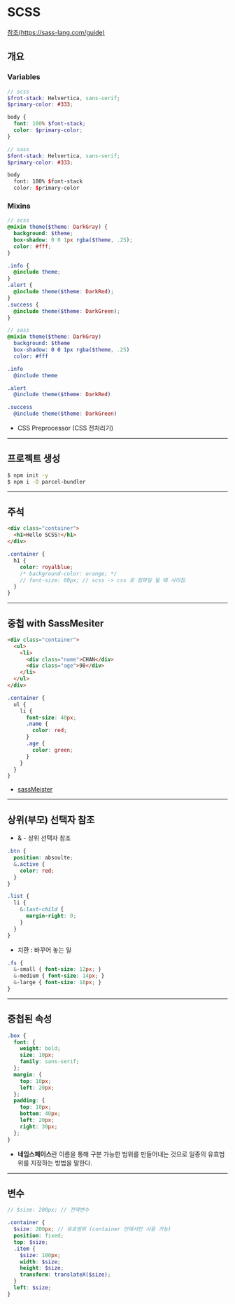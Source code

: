 # SCSS
[참조(https://sass-lang.com/guide)](https://sass-lang.com/guide)

## 개요
### Variables
```scss
// scss
$frot-stack: Helvertica, sans-serif;
$primary-color: #333;

body {
  font: 100% $font-stack;
  color: $primary-color;
}

// sass
$font-stack: Helvertica, sans-serif;
$primary-color: #333;

body
  font: 100% $font-stack
  color: $primary-color
```
### Mixins
```scss
// scss
@mixin theme($theme: DarkGray) {
  background: $theme;
  box-shadow: 0 0 1px rgba($theme, .25);
  color: #fff;
}

.info {
  @include theme;
}
.alert {
  @include theme($theme: DarkRed);
}
.success {
  @include theme($theme: DarkGreen);
}

// sass
@mixin theme($theme: DarkGray)
  background: $theme
  box-shadow: 0 0 1px rgba($theme, .25)
  color: #fff

.info
  @include theme

.alert
  @include theme($theme: DarkRed)

.success
  @include theme($theme: DarkGreen)
```
- CSS Preprocessor (CSS 전처리기)

----
## 프로젝트 생성
```bash
$ npm init -y
$ npm i -D parcel-bundler
```

----
## 주석
```html
<div class="container">
  <h1>Hello SCSS!</h1>
</div>
```
```scss
.container {
  h1 {
    color: royalblue;
    /* background-color: orange; */
    // font-size: 60px; // scss -> css 로 컴파일 될 때 사라짐
  }
}
```

----
## 중첩 with SassMesiter
```html
<div class="container">
  <ul>
    <li>
      <div class="name">CHAN</div>
      <div class="age">98</div>
    </li>
  </ul>
</div>
```
```scss
.container {
  ul {
    li {
      font-size: 40px;
      .name {
        color: red;
      }
      .age {
        color: green;
      }
    }
  }
}
```
- [sassMeister](https://www.sassmeister.com/)

----
## 상위(부모) 선택자 참조
- & - 상위 선택자 참조
```scss
.btn {
  position: absoulte;
  &.active {
    color: red;
  }
}

.list {
  li {
    &:last-child {
      margin-right: 0;
    }
  }
}
```
- 치환 : 바꾸어 놓는 일
```scss
.fs {
  &-small { font-size: 12px; }
  &-medium { font-size: 14px; }
  &-large { font-size: 16px; }
}
```

----
## 중첩된 속성
```scss
.box {
  font: {
    weight: bold;
    size: 10px;
    family: sans-serif;
  };
  margin: {
    top: 10px;
    left: 20px;
  };
  padding: {
    top: 10px;
    bottom: 40px;
    left: 20px;
    right: 30px;
  };
}
```
- **네임스페이스**란 이름을 통해 구분 가능한 범위를 만들어내는 것으로 일종의 유효범위를 지정하는 방법을 말한다.

----
## 변수
```scss
// $size: 200px; // 전역변수

.container {
  $size: 200px; // 유효범위 (container 안에서만 사용 가능)
  position: fixed;
  top: $size;
  .item {
    $size: 100px;
    width: $size;
    height: $size;
    transform: translateX($size);
  }
  left: $size;
}
```
